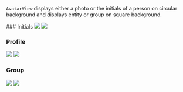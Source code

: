 `AvatarView` displays either a photo or the initials of a person on circular background and displays entity or group on square background.

<DisplayToggle onText="Dark" offText="Light" label="Theme Switcher">
### Initials

<img className="off" src="https://res.cdn.office.net/files/fabric-cdn-prod_20230126.003/fabric-website/images/controls/ios/updated/img_avatar_02_initials.png?text=LightMode" />
<img className="on" src="https://res.cdn.office.net/files/fabric-cdn-prod_20230126.003/fabric-website/images/controls/ios/updated/img_avatar_02_initials_dark.png?text=DarkMode" />

### Profile

<img className="off" src="https://res.cdn.office.net/files/fabric-cdn-prod_20230126.003/fabric-website/images/controls/ios/updated/img_avatar_01_profilepicture_light.png?text=LightMode" />
<img className="on" src="https://res.cdn.office.net/files/fabric-cdn-prod_20230126.003/fabric-website/images/controls/ios/updated/img_avatar_01_profilepicture_dark.png?text=DarkMode" />

### Group

<img className="off" src="https://res.cdn.office.net/files/fabric-cdn-prod_20230126.003/fabric-website/images/controls/ios/updated/img_avatar_03_groups_light.png?text=LightMode" />
<img className="on" src="https://res.cdn.office.net/files/fabric-cdn-prod_20230126.003/fabric-website/images/controls/ios/updated/img_avatar_03_groups_dark.png?text=DarkMode" />

</DisplayToggle>
